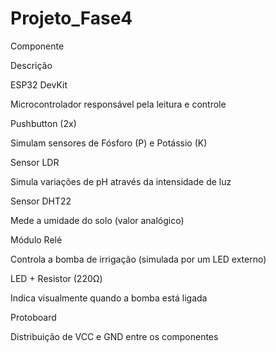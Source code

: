# Projeto_Fase4
Componente

Descrição

ESP32 DevKit

Microcontrolador responsável pela leitura e controle

Pushbutton (2x)

Simulam sensores de Fósforo (P) e Potássio (K)

Sensor LDR

Simula variações de pH através da intensidade de luz

Sensor DHT22

Mede a umidade do solo (valor analógico)

Módulo Relé

Controla a bomba de irrigação (simulada por um LED externo)

LED + Resistor (220Ω)

Indica visualmente quando a bomba está ligada

Protoboard

Distribuição de VCC e GND entre os componentes
